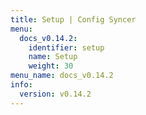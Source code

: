 ```yaml
---
title: Setup | Config Syncer
menu:
  docs_v0.14.2:
    identifier: setup
    name: Setup
    weight: 30
menu_name: docs_v0.14.2
info:
  version: v0.14.2
---
```


